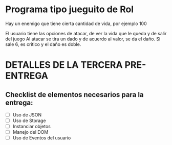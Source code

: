 # Programa tipo jueguito de Rol

Hay un enemigo que tiene cierta cantidad de vida, por ejemplo 100

El usuario tiene las opciones de atacar, de ver la vida que le queda y de salir del juego
Al atacar se tira un dado y de acuerdo al valor, se da el daño. Si sale 6, es crítico y el daño es doble.


# DETALLES DE LA TERCERA PRE-ENTREGA

## Checklist de elementos necesarios para la entrega:

- [ ] Uso de JSON
- [ ] Uso de Storage
- [ ] Instanciar objetos
- [ ] Manejo del DOM
- [ ] Uso de Eventos del usuario